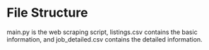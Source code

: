 # File Structure

main.py is the web scraping script, listings.csv contains the basic information, and job_detailed.csv contains the detailed information.
